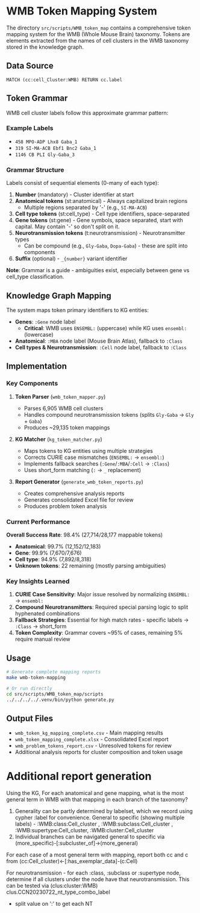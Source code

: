 # WMB Token Mapping System

The directory `src/scripts/WMB_token_map` contains a comprehensive token mapping system for the WMB (Whole Mouse Brain) taxonomy. Tokens are elements extracted from the names of cell clusters in the WMB taxonomy stored in the knowledge graph.

## Data Source
```cypher
MATCH (cc:cell_Cluster:WMB) RETURN cc.label
```

## Token Grammar

WMB cell cluster labels follow this approximate grammar pattern:

### Example Labels
- `458 MPO-ADP Lhx8 Gaba_1`
- `319 SI-MA-ACB Ebf1 Bnc2 Gaba_1`
- `1146 CB PLI Gly-Gaba_3`

### Grammar Structure
Labels consist of sequential elements (0-many of each type):

1. **Number** (mandatory) - Cluster identifier at start
2. **Anatomical tokens** (st:anatomical) - Always capitalized brain regions
   - Multiple regions separated by '-' (e.g., `SI-MA-ACB`)
3. **Cell type tokens** (st:cell_type) - Cell type identifiers, space-separated
4. **Gene tokens** (st:gene) - Gene symbols, space separated, start with capital. May contain '-' so don't split on it.
5. **Neurotransmission tokens** (t:neurotransmission) - Neurotransmitter types
   - Can be compound (e.g., `Gly-Gaba`, `Dopa-Gaba`) - these are split into components
6. **Suffix** (optional) - `_{number}` variant identifier

**Note**: Grammar is a guide - ambiguities exist, especially between gene vs cell_type classification.

## Knowledge Graph Mapping

The system maps token primary identifiers to KG entities:

- **Genes**: `:Gene` node label
  - **Critical**: WMB uses `ENSEMBL:` (uppercase) while KG uses `ensembl:` (lowercase)
- **Anatomical**: `:MBA` node label (Mouse Brain Atlas), fallback to `:Class`
- **Cell types & Neurotransmission**: `:Cell` node label, fallback to `:Class`

## Implementation

### Key Components

1. **Token Parser** (`wmb_token_mapper.py`)
   - Parses 6,905 WMB cell clusters
   - Handles compound neurotransmission tokens (splits `Gly-Gaba` → `Gly` + `Gaba`)
   - Produces ~29,135 token mappings

2. **KG Matcher** (`kg_token_matcher.py`)
   - Maps tokens to KG entities using multiple strategies
   - Corrects CURIE case mismatches (`ENSEMBL:` → `ensembl:`)
   - Implements fallback searches (`:Gene`/`:MBA`/`:Cell` → `:Class`)
   - Uses short_form matching (`:` → `_` replacement)

3. **Report Generator** (`generate_wmb_token_reports.py`)
   - Creates comprehensive analysis reports
   - Generates consolidated Excel file for review
   - Produces problem token analysis

### Current Performance

**Overall Success Rate**: 98.4% (27,714/28,177 mappable tokens)

- **Anatomical**: 99.7% (12,152/12,183)
- **Gene**: 99.9% (7,670/7,676)
- **Cell type**: 94.9% (7,892/8,318)
- **Unknown tokens**: 22 remaining (mostly parsing ambiguities)

### Key Insights Learned

1. **CURIE Case Sensitivity**: Major issue resolved by normalizing `ENSEMBL:` → `ensembl:`
2. **Compound Neurotransmitters**: Required special parsing logic to split hyphenated combinations
3. **Fallback Strategies**: Essential for high match rates - specific labels → `:Class` → short_form
4. **Token Complexity**: Grammar covers ~95% of cases, remaining 5% require manual review

## Usage

```bash
# Generate complete mapping reports
make wmb-token-mapping

# Or run directly
cd src/scripts/WMB_token_map/scripts
../../../../.venv/bin/python generate.py
```

## Output Files

- `wmb_token_kg_mapping_complete.csv` - Main mapping results
- `wmb_token_mapping_complete.xlsx` - Consolidated Excel report
- `wmb_problem_tokens_report.csv` - Unresolved tokens for review
- Additional analysis reports for cluster composition and token usage

# Additional report generation

Using the KG, For each anatomical and gene mapping, what is the most general term in WMB with that 
mapping in each branch of the taxonomy?  
1. Generality can be partly determined by labelset, which we record using 
cypher :label for convenience.  General to specific (showing multiple labels) -  :WMB:class:Cell_cluster , :WMB:subclass:Cell_cluster ,
:WMB:supertype:Cell_cluster, :WMB:cluster:Cell_cluster
2. Individual branches can be navigated general to specific via (more_specific)-[:subcluster_of]->(more_general)

For each case of a most general term with mapping, report both cc and c from (cc:Cell_cluster)<-[:has_exemplar_data]-(c:Cell)

For neurotransmission - for each :class, :subclass or :supertype node, determine if all clusters under the node have 
that neurotransmission. This can be tested via (clus:cluster:WMB) clus.CCN20230722_nt_type_combo_label 
- split value on ':' to get each NT






